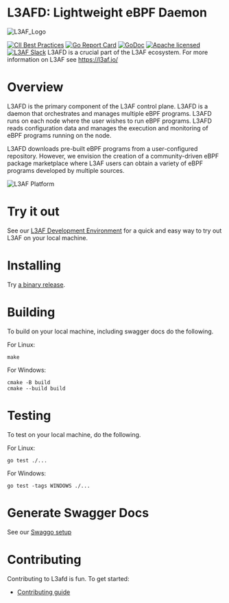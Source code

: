# L3AFD: Lightweight eBPF Daemon
![L3AF_Logo](https://github.com/l3af-project/l3af-arch/blob/main/images/logos/Color/L3AF_logo.svg)

[![CII Best Practices](https://bestpractices.coreinfrastructure.org/projects/6075/badge)](https://bestpractices.coreinfrastructure.org/projects/6075)
[![Go Report Card](https://goreportcard.com/badge/github.com/l3af-project/l3afd)](https://goreportcard.com/report/github.com/l3af-project/l3afd)
[![GoDoc](https://godoc.org/github.com/l3af-project/l3afd?status.svg)](https://pkg.go.dev/github.com/l3af-project/l3afd)
[![Apache licensed](https://img.shields.io/badge/license-Apache-blue.svg)](LICENSE)
[![L3AF Slack](https://img.shields.io/badge/slack-L3AF-brightgreen.svg?logo=slack)](http://l3afworkspace.slack.com/)
L3AFD is a crucial part of the L3AF ecosystem. For more information on L3AF see
https://l3af.io/

# Overview
L3AFD is the primary component of the L3AF control plane. L3AFD is a daemon
that orchestrates and manages multiple eBPF programs. L3AFD runs on each node
where the user wishes to run eBPF programs. L3AFD reads configuration data and
manages the execution and monitoring of eBPF programs running on the node.

L3AFD downloads pre-built eBPF programs from a user-configured repository.
However, we envision the creation of a community-driven eBPF package marketplace
where L3AF users can obtain a variety of eBPF programs developed by multiple
sources.

![L3AF Platform](https://github.com/l3af-project/l3af-arch/blob/main/images/L3AF_platform.png)

# Try it out
See our [L3AF Development Environment](https://github.com/l3af-project/l3af-arch/tree/main/dev_environment)
for a quick and easy way to try out L3AF on your local machine.

# Installing
Try [a binary release](https://github.com/l3af-project/l3afd/releases/latest).

# Building
To build on your local machine, including swagger docs do the following.

For Linux:
```
make
```

For Windows:
```
cmake -B build
cmake --build build
```

# Testing
To test on your local machine, do the following.

For Linux:
```
go test ./...
```

For Windows:
```
go test -tags WINDOWS ./...
```

# Generate Swagger Docs
See our [Swaggo setup](docs/swagger.md)

# Contributing
Contributing to L3afd is fun. To get started:
- [Contributing guide](docs/CONTRIBUTING.md)
